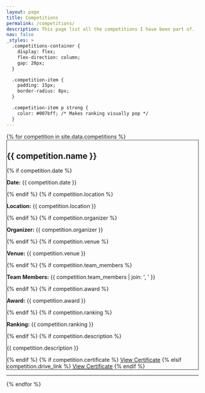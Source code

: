 ```yaml
---
layout: page
title: Competitions
permalink: /competitions/
description: This page list all the competitions I have been part of.
nav: false
_styles: >
  .competitions-container {
    display: flex;
    flex-direction: column;
    gap: 20px;
  }

  .competition-item {
    padding: 15px;
    border-radius: 8px;
  }

  .competition-item p strong {
    color: #007bff; /* Makes ranking visually pop */
  }
---
```


<div class="competitions-container">
    {% for competition in site.data.competitions %}
    <div class="competition-item"  data-bs-theme="light" style="border: 1px solid #333;">
        <h2>{{ competition.name }}</h2>
        {% if competition.date %}
            <p><strong>Date:</strong> {{ competition.date }}</p>
        {% endif %}
        {% if competition.location %}
            <p><strong>Location:</strong> {{ competition.location }}</p>
        {% endif %}
        {% if competition.organizer %}
            <p><strong>Organizer:</strong> {{ competition.organizer }}</p>
        {% endif %}
        {% if competition.venue %}
            <p><strong>Venue:</strong> {{ competition.venue }}</p>
        {% endif %}
        {% if competition.team_members %}
            <p><strong>Team Members:</strong> {{ competition.team_members | join: ', ' }}</p>
        {% endif %}
        {% if competition.award %}
            <p><strong>Award:</strong> {{ competition.award }}</p>
        {% endif %}
        {% if competition.ranking %}
            <p><strong>Ranking:</strong> {{ competition.ranking }}</p>
        {% endif %}
        {% if competition.description %}
            <p>{{ competition.description }}</p>
        {% endif %}
        {% if competition.certificate %}
            <a href="assets/certificates/{{ competition.certificate }}" target="_blank">View Certificate</a>
        {% elsif competition.drive_link %}
            <a href="{{ competition.drive_link }}" target="_blank">View Certificate</a>
        {% endif %}
    </div>
    <hr/>
    {% endfor %}
</div>
